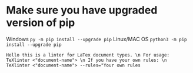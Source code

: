 
# Make sure you have upgraded version of pip

Windows
``
py -m pip install --upgrade pip
``
Linux/MAC OS
``
python3 -m pip install --upgrade pip
``

``
Hello this is a linter for LaTex document types. \n
For usage: TeXlinter <"document-name"> \n
If you have your own rules: \n
TeXlinter <"document-name"> --rules="Your own rules
``